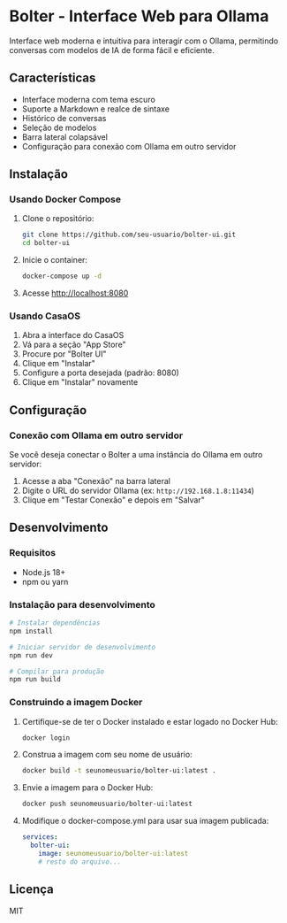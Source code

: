 # Bolter - Interface Web para Ollama

Interface web moderna e intuitiva para interagir com o Ollama, permitindo conversas com modelos de IA de forma fácil e eficiente.

## Características

- Interface moderna com tema escuro
- Suporte a Markdown e realce de sintaxe
- Histórico de conversas
- Seleção de modelos
- Barra lateral colapsável
- Configuração para conexão com Ollama em outro servidor

## Instalação

### Usando Docker Compose

1. Clone o repositório:

   ```bash
   git clone https://github.com/seu-usuario/bolter-ui.git
   cd bolter-ui
   ```

2. Inicie o container:

   ```bash
   docker-compose up -d
   ```

3. Acesse <http://localhost:8080>

### Usando CasaOS

1. Abra a interface do CasaOS
2. Vá para a seção "App Store"
3. Procure por "Bolter UI"
4. Clique em "Instalar"
5. Configure a porta desejada (padrão: 8080)
6. Clique em "Instalar" novamente

## Configuração

### Conexão com Ollama em outro servidor

Se você deseja conectar o Bolter a uma instância do Ollama em outro servidor:

1. Acesse a aba "Conexão" na barra lateral
2. Digite o URL do servidor Ollama (ex: `http://192.168.1.8:11434`)
3. Clique em "Testar Conexão" e depois em "Salvar"

## Desenvolvimento

### Requisitos

- Node.js 18+
- npm ou yarn

### Instalação para desenvolvimento

```bash
# Instalar dependências
npm install

# Iniciar servidor de desenvolvimento
npm run dev

# Compilar para produção
npm run build
```

### Construindo a imagem Docker

1. Certifique-se de ter o Docker instalado e estar logado no Docker Hub:

   ```bash
   docker login
   ```

2. Construa a imagem com seu nome de usuário:

   ```bash
   docker build -t seunomeusuario/bolter-ui:latest .
   ```

3. Envie a imagem para o Docker Hub:

   ```bash
   docker push seunomeusuario/bolter-ui:latest
   ```

4. Modifique o docker-compose.yml para usar sua imagem publicada:

   ```yaml
   services:
     bolter-ui:
       image: seunomeusuario/bolter-ui:latest
       # resto do arquivo...
   ```

## Licença

MIT
